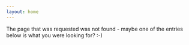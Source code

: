```yaml
---
layout: home
---
```


The page that was requested was not found - maybe one of the entries below is what you were looking for? :-)

